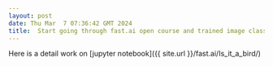 ```yaml
---
layout: post
date: Thu Mar  7 07:36:42 GMT 2024
title:  Start going through fast.ai open course and trained image classifier.
---
```



Here is a detail work on [jupyter notebook]({{ site.url }}/fast.ai/Is_it_a_bird/)